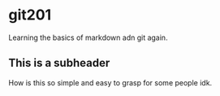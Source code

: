 # git201

Learning the basics of markdown adn git again.

## This is a subheader

How is this so simple and easy to grasp for some people idk.